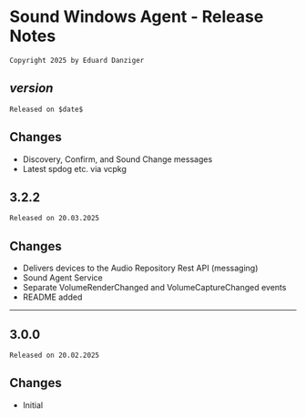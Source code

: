 ﻿Sound Windows Agent - Release Notes 
=====================================
~~~
Copyright 2025 by Eduard Danziger
~~~

$version$
--------
~~~
Released on $date$
~~~

## Changes
- Discovery, Confirm, and Sound Change messages 
- Latest spdog etc. via vcpkg



3.2.2
--------
~~~
Released on 20.03.2025
~~~

## Changes
- Delivers devices to the Audio Repository Rest API (messaging)
- Sound Agent Service
- Separate VolumeRenderChanged and VolumeCaptureChanged events
- README added
--------

3.0.0
--------
~~~
Released on 20.02.2025
~~~

## Changes
- Initial
